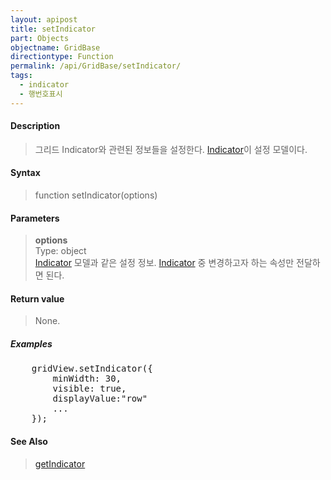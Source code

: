```yaml
---
layout: apipost
title: setIndicator
part: Objects
objectname: GridBase
directiontype: Function
permalink: /api/GridBase/setIndicator/
tags:
  - indicator
  - 행번호표시
---
```



#### Description

> 그리드 Indicator와 관련된 정보들을 설정한다. [Indicator](/api/types/Indicator/)이 설정 모델이다.

#### Syntax

> function setIndicator(options)

#### Parameters

> **options**  
> Type: object  
> [Indicator](/api/types/Indicator/) 모델과 같은 설정 정보. [Indicator](/api/types/Indicator/) 중 변경하고자 하는 속성만 전달하면 된다.    

#### Return value

> None.

##### Examples 

<pre class="prettyprint">
    gridView.setIndicator({
        minWidth: 30,
        visible: true,
        displayValue:"row" 
        ...
    });
</pre>

#### See Also
> [getIndicator](/api/GridBase/getIndicator)